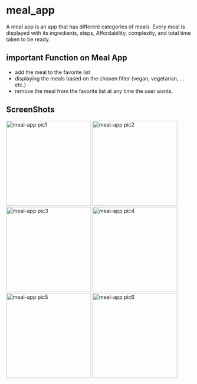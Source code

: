 # meal_app

A meal app is an app that has different categories of meals. Every meal is displayed with its ingredients, steps, Affordability, complexity, and total time taken to be ready.


## important Function on Meal App

- add the meal to the favorite list
- displaying the meals based on the chosen filter (vegan, vegetarian, ... etc.)
- remove the meal from the favorite list at any time the user wants.


## ScreenShots

<img width="230" alt="meal-app pic1" src="https://user-images.githubusercontent.com/106339248/172024801-f219f52c-6627-4ea9-963f-d373368cafcf.png"> <img width="230" alt="meal-app pic2" src="https://user-images.githubusercontent.com/106339248/172024903-1127a846-27ac-4432-90de-59380f2ec581.png">
<img width="230" alt="meal-app pic3" src="https://user-images.githubusercontent.com/106339248/172024905-d51a5e88-e57a-40f8-a9bb-df28cceef269.png">
<img width="230" alt="meal-app pic4" src="https://user-images.githubusercontent.com/106339248/172024908-6e500c28-612e-42e6-a00a-8d8a76f92896.png">
<img width="230" alt="meal-app pic5" src="https://user-images.githubusercontent.com/106339248/172024910-04345930-0454-4789-a1b0-fa5a53cf9571.png">
<img width="230" alt="meal-app pic6" src="https://user-images.githubusercontent.com/106339248/172024911-ec4a884f-2701-46ce-8f35-8e606a4fe65c.png">
